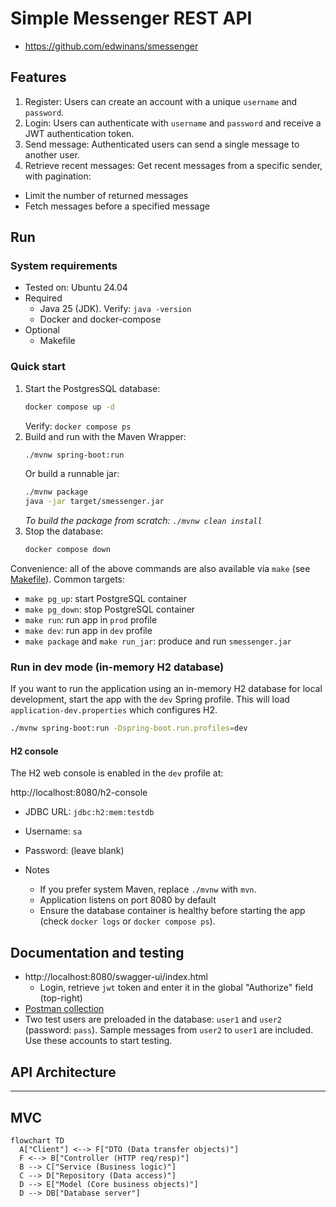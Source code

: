 # Simple Messenger REST API

- https://github.com/edwinans/smessenger

## Features

1. Register: Users can create an account with a unique `username` and `password`.
2. Login: Users can authenticate with `username` and `password` and receive a JWT authentication token.
3. Send message: Authenticated users can send a single message to another user.
4. Retrieve recent messages: Get recent messages from a specific sender, with pagination:
  - Limit the number of returned messages
  - Fetch messages before a specified message

## Run

### System requirements

- Tested on: Ubuntu 24.04
- Required
  - Java 25 (JDK). Verify: `java -version`
  - Docker and docker-compose
- Optional
  - Makefile

### Quick start
  1. Start the PostgresSQL database:
     ```sh
     docker compose up -d
     ```
     Verify: `docker compose ps`
  2. Build and run with the Maven Wrapper:
     ```sh
     ./mvnw spring-boot:run
     ```
     Or build a runnable jar:
     ```sh
     ./mvnw package
     java -jar target/smessenger.jar
     ```
     *To build the package from scratch: `./mvnw clean install`*
  3. Stop the database:
     ```sh
     docker compose down
     ```

  Convenience: all of the above commands are also available via `make` (see [Makefile](./Makefile)). Common targets:

  - `make pg_up`: start PostgreSQL container
  - `make pg_down`: stop PostgreSQL container
  - `make run`: run app in `prod` profile
  - `make dev`: run app in `dev` profile
  - `make package` and `make run_jar`: produce and run `smessenger.jar`


### Run in dev mode (in-memory H2 database)

If you want to run the application using an in-memory H2 database for local development, start the app with the `dev` Spring profile. This will load `application-dev.properties` which configures H2.

```sh
./mvnw spring-boot:run -Dspring-boot.run.profiles=dev
```

#### H2 console

The H2 web console is enabled in the `dev` profile at:

http://localhost:8080/h2-console

- JDBC URL: `jdbc:h2:mem:testdb`
- Username: `sa`
- Password: (leave blank)

- Notes
  - If you prefer system Maven, replace `./mvnw` with `mvn`.
  - Application listens on port 8080 by default
  - Ensure the database container is healthy before starting the app (check `docker logs` or `docker compose ps`).

## Documentation and testing

- http://localhost:8080/swagger-ui/index.html
  - Login, retrieve `jwt` token and enter it in the global "Authorize" field (top-right)
- [Postman collection](./postman_collection.json)
- Two test users are preloaded in the database: `user1` and `user2` (password: `pass`).
  Sample messages from `user2` to `user1` are included. Use these accounts to start testing.

## API Architecture
---
MVC
---
```mermaid
flowchart TD
  A["Client"] <--> F["DTO (Data transfer objects)"]
  F <--> B["Controller (HTTP req/resp)"]
  B --> C["Service (Business logic)"]
  C --> D["Repository (Data access)"]
  D --> E["Model (Core business objects)"]
  D --> DB["Database server"]
```
